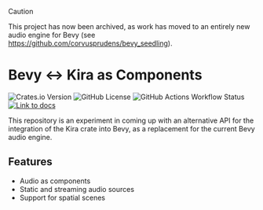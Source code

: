 > [!CAUTION]
> This project has now been archived, as work has moved to an entirely new audio engine for Bevy (see <https://github.com/corvusprudens/bevy_seedling>).

# Bevy <-> Kira as Components

![Crates.io Version](https://img.shields.io/crates/v/bevy-kira-components)
![GitHub License](https://img.shields.io/github/license/solarliner/bevy-kira-components)
![GitHub Actions Workflow Status](https://img.shields.io/github/actions/workflow/status/solarliner/bevy-kira-components/ci.yml)
[![Link to docs](https://img.shields.io/badge/docs-url-blue)](https://solarliner.dev/bevy-kira-components/bevy_kira_components/)


This repository is an experiment in coming up with an alternative API for the integration of the Kira crate into Bevy, as a replacement for the current Bevy audio engine.

## Features

- Audio as components
- Static and streaming audio sources
- Support for spatial scenes
